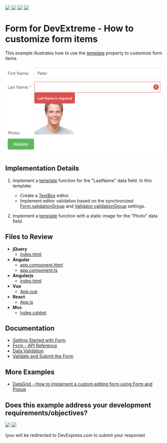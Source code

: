 <!-- default badges list -->
![](https://img.shields.io/endpoint?url=https://codecentral.devexpress.com/api/v1/VersionRange/234532451/19.2.5%2B)
[![](https://img.shields.io/badge/Open_in_DevExpress_Support_Center-FF7200?style=flat-square&logo=DevExpress&logoColor=white)](https://supportcenter.devexpress.com/ticket/details/T853162)
[![](https://img.shields.io/badge/📖_How_to_use_DevExpress_Examples-e9f6fc?style=flat-square)](https://docs.devexpress.com/GeneralInformation/403183)
[![](https://img.shields.io/badge/💬_Leave_Feedback-feecdd?style=flat-square)](#does-this-example-address-your-development-requirementsobjectives)
<!-- default badges end -->
# Form for DevExtreme - How to customize form items

This example illustrates how to use the [template](https://js.devexpress.com/Documentation/ApiReference/UI_Widgets/dxForm/Item_Types/SimpleItem/#template) property to customize form items.

![form](form-custom-items.png)

## Implementation Details

1. Implement a [template](https://js.devexpress.com/Documentation/ApiReference/UI_Widgets/dxForm/Item_Types/SimpleItem/#template) function for the "LastName" data field. In this template:
    - Create a [TextBox](https://js.devexpress.com/Documentation/ApiReference/UI_Widgets/dxTextBox/) editor.
    - Implement editor validation based on the synchronized [Form.validationGroup](https://js.devexpress.com/Documentation/ApiReference/UI_Widgets/dxForm/Configuration/#validationGroup) and [Validator.validationGroup](https://js.devexpress.com/Documentation/ApiReference/UI_Widgets/dxValidator/Configuration/#validationGroup) settings.
 
2. Implement a [template](https://js.devexpress.com/Documentation/ApiReference/UI_Widgets/dxForm/Item_Types/SimpleItem/#template) function with a static image for the "Photo" data field. 
 
## Files to Review

- **jQuery**
    - [index.html](jquery/index.html)    
- **Angular**
    - [app.component.html](angular/src/app/app.component.html)
    - [app.component.ts](angular/src/app/app.component.ts)
- **Angularjs**
    - [index.html](angularjs/index.html)   
- **Vue**
    - [App.vue](vue/src/App.vue)
- **React**
    - [App.js](react/src/App.js)
- **Mvc**    
    - [Index.cshtml](mvc/Views/Home/Index.cshtml)

## Documentation

- [Getting Started with Form](https://js.devexpress.com/Documentation/Guide/UI_Components/Form/Getting_Started_with_Form/)
- [Form - API Reference](https://js.devexpress.com/Documentation/ApiReference/UI_Components/dxForm/)
- [Data Validation](https://js.devexpress.com/Documentation/Guide/UI_Components/Common/UI_Widgets/Data_Validation/)
- [Validate and Submit the Form](https://js.devexpress.com/Documentation/Guide/UI_Components/Form/Validate_and_Submit_the_Form/)

## More Examples

- [DataGrid - How to implement a custom editing form using Form and Popup](https://github.com/DevExpress-Examples/DataGrid-How-to-implement-a-custom-editing-form-using-dxForm-and-dxPopup)
<!-- feedback -->
## Does this example address your development requirements/objectives?

[<img src="https://www.devexpress.com/support/examples/i/yes-button.svg"/>](https://www.devexpress.com/support/examples/survey.xml?utm_source=github&utm_campaign=devextreme-form-custom-items&~~~was_helpful=yes) [<img src="https://www.devexpress.com/support/examples/i/no-button.svg"/>](https://www.devexpress.com/support/examples/survey.xml?utm_source=github&utm_campaign=devextreme-form-custom-items&~~~was_helpful=no)

(you will be redirected to DevExpress.com to submit your response)
<!-- feedback end -->
